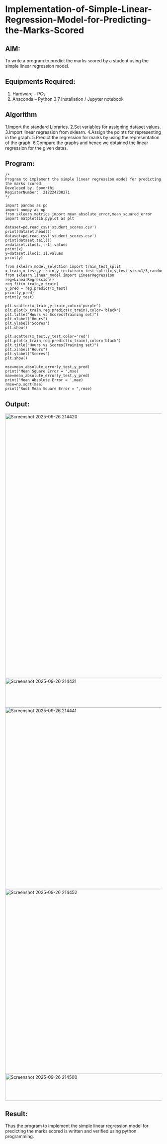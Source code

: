 # Implementation-of-Simple-Linear-Regression-Model-for-Predicting-the-Marks-Scored

## AIM:
To write a program to predict the marks scored by a student using the simple linear regression model.

## Equipments Required:
1. Hardware – PCs
2. Anaconda – Python 3.7 Installation / Jupyter notebook

## Algorithm
1.Import the standard Libraries.
2.Set variables for assigning dataset values.
3.Import linear regression from sklearn.
4.Assign the points for representing in the graph.
5.Predict the regression for marks by using the representation of the graph.
6.Compare the graphs and hence we obtained the linear regression for the given datas.

## Program:
```
/*
Program to implement the simple linear regression model for predicting the marks scored.
Developed by: Spoorthi
RegisterNumber:  212224230271
*/
```
```
import pandas as pd
import numpy as np
from sklearn.metrics import mean_absolute_error,mean_squared_error
import matplotlib.pyplot as plt

dataset=pd.read_csv('student_scores.csv')
print(dataset.head())
dataset=pd.read_csv('student_scores.csv')
print(dataset.tail())
x=dataset.iloc[:,:-1].values
print(x)
y=dataset.iloc[:,1].values
print(y)

from sklearn.model_selection import train_test_split
x_train,x_test,y_train,y_test=train_test_split(x,y,test_size=1/3,random_state=0)
from sklearn.linear_model import LinearRegression
reg=LinearRegression()
reg.fit(x_train,y_train)
y_pred = reg.predict(x_test)
print(y_pred)
print(y_test)

plt.scatter(x_train,y_train,color='purple')
plt.plot(x_train,reg.predict(x_train),color='black')
plt.title("Hours vs Scores(Training set)")
plt.xlabel("Hours")
plt.ylabel("Scores")
plt.show()

plt.scatter(x_test,y_test,color='red')
plt.plot(x_train,reg.predict(x_train),color='black')
plt.title("Hours vs Scores(Training set)")
plt.xlabel("Hours")
plt.ylabel("Scores")
plt.show()

mse=mean_absolute_error(y_test,y_pred)
print('Mean Square Error = ',mse)
mae=mean_absolute_error(y_test,y_pred)
print('Mean Absolute Error = ',mae)
rmse=np.sqrt(mse)
print("Root Mean Square Error = ",rmse)
```
## Output:
<img width="862" height="849" alt="Screenshot 2025-09-26 214420" src="https://github.com/user-attachments/assets/b574a391-f50f-4804-8ef3-fedc61e945a9" />

<img width="844" height="94" alt="Screenshot 2025-09-26 214431" src="https://github.com/user-attachments/assets/19a11ef6-9768-4564-ab10-530ae98039d9" />

<img width="897" height="583" alt="Screenshot 2025-09-26 214441" src="https://github.com/user-attachments/assets/aa186f43-8e08-4af4-bc06-ba9b403601c7" />

<img width="854" height="593" alt="Screenshot 2025-09-26 214452" src="https://github.com/user-attachments/assets/34a32a56-196e-4e0f-b82d-64fd970240fe" />

<img width="578" height="86" alt="Screenshot 2025-09-26 214500" src="https://github.com/user-attachments/assets/3ac6639e-e69d-4819-9095-6614fed77be2" />

## Result:
Thus the program to implement the simple linear regression model for predicting the marks scored is written and verified using python programming.
